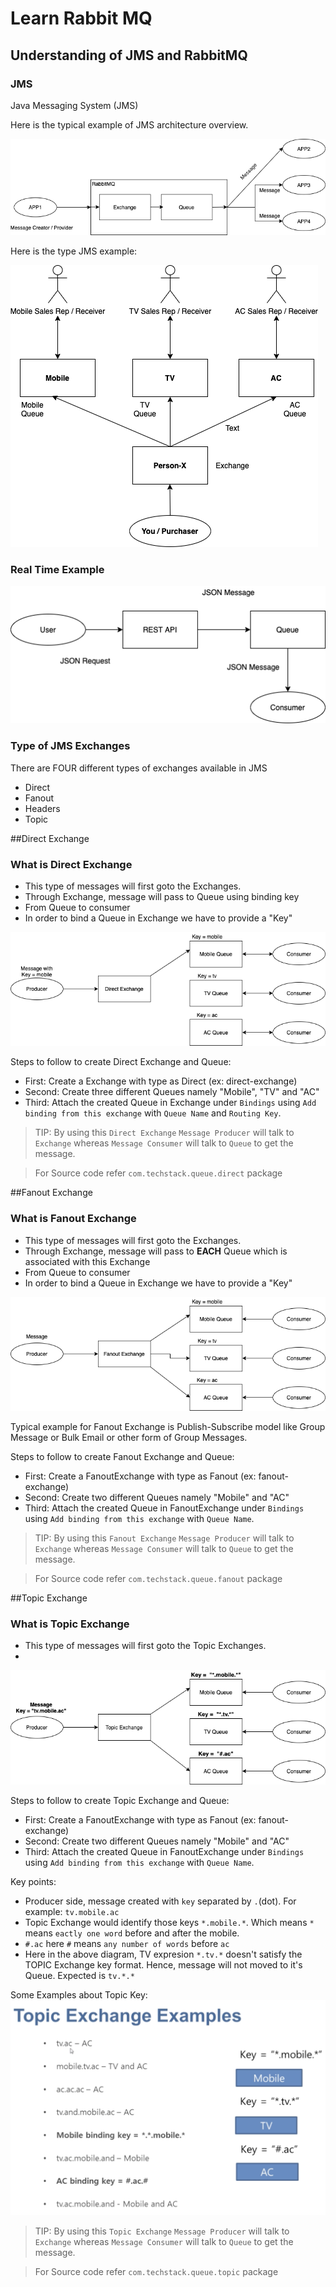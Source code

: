 # Learn Rabbit MQ

## Understanding of JMS and RabbitMQ

### JMS
Java Messaging System (JMS)

Here is the typical example of JMS architecture overview. 

![Alt](images/JavaMessageOverview.png)

Here is the type JMS example:

![Alt](images/JmsExample.png)

### Real Time Example

![Alt](images/RealTimeExample.png)

### Type of JMS Exchanges
There are FOUR different types of exchanges available in JMS
 - Direct
 - Fanout
 - Headers
 - Topic
 
##Direct Exchange
### What is Direct Exchange
- This type of messages will first goto the Exchanges.
- Through Exchange, message will pass to Queue using binding key
- From Queue to consumer
- In order to bind a Queue in Exchange we have to provide a "Key"

![Alt](images/DirectExchange.png)

Steps to follow to create Direct Exchange and Queue:
- First: Create a Exchange with type as Direct (ex: direct-exchange)
- Second: Create three different Queues namely "Mobile", "TV" and "AC"
- Third: Attach the created Queue in Exchange under `Bindings` using `Add binding from this exchange` with `Queue Name` and `Routing Key`.

>TIP: By using this `Direct Exchange` `Message Producer` will talk to `Exchange` whereas `Message Consumer` will talk to `Queue` to get the message.

> For Source code refer `com.techstack.queue.direct` package

##Fanout Exchange
### What is Fanout Exchange
- This type of messages will first goto the Exchanges.
- Through Exchange, message will pass to **EACH** Queue which is associated with this Exchange
- From Queue to consumer
- In order to bind a Queue in Exchange we have to provide a "Key"

![Alt](images/FanoutExchange.png)

Typical example for Fanout Exchange is Publish-Subscribe model like Group Message or Bulk Email or other form of Group Messages.  

Steps to follow to create Fanout Exchange and Queue:
- First: Create a FanoutExchange with type as Fanout (ex: fanout-exchange)
- Second: Create two different Queues namely "Mobile" and "AC"
- Third: Attach the created Queue in FanoutExchange under `Bindings` using `Add binding from this exchange` with `Queue Name`.

>TIP: By using this `Fanout Exchange` `Message Producer` will talk to `Exchange` whereas `Message Consumer` will talk to `Queue` to get the message.

> For Source code refer `com.techstack.queue.fanout` package

##Topic Exchange
### What is Topic Exchange
- This type of messages will first goto the Topic Exchanges.
- 
![Alt](images/TopicExchange.png)


Steps to follow to create Topic Exchange and Queue:
- First: Create a FanoutExchange with type as Fanout (ex: fanout-exchange)
- Second: Create two different Queues namely "Mobile" and "AC"
- Third: Attach the created Queue in FanoutExchange under `Bindings` using `Add binding from this exchange` with `Queue Name`.

Key points:
- Producer side, message created with `key` separated by `.`(dot). For example: `tv.mobile.ac`
- Topic Exchange would identify those keys `*.mobile.*`. Which means `*` means `eactly one word` before and after the mobile.
- `#.ac` here `#` means `any number of words` before `ac`
- Here in the above diagram, TV expresion `*.tv.*` doesn't satisfy the TOPIC Exchange key format. Hence, message will not 
moved to it's Queue. Expected is `tv.*.*`

Some Examples about Topic Key:
![Alt](images/TopicExamples.png)

>TIP: By using this `Topic Exchange` `Message Producer` will talk to `Exchange` whereas `Message Consumer` will talk to `Queue` to get the message.

> For Source code refer `com.techstack.queue.topic` package

